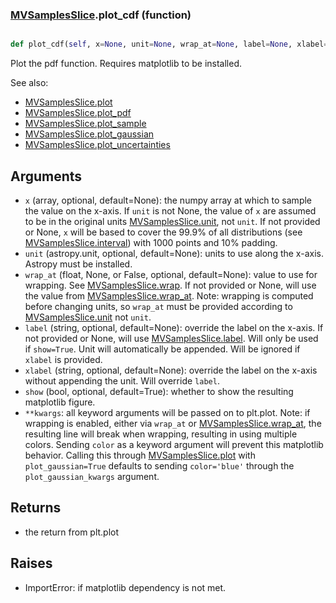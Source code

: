 ### [MVSamplesSlice](MVSamplesSlice.md).plot_cdf (function)


```py

def plot_cdf(self, x=None, unit=None, wrap_at=None, label=None, xlabel=None, show=False, **kwargs)

```



Plot the pdf function.  Requires matplotlib to be installed.

See also:

* [MVSamplesSlice.plot](MVSamplesSlice.plot.md)
* [MVSamplesSlice.plot_pdf](MVSamplesSlice.plot_pdf.md)
* [MVSamplesSlice.plot_sample](MVSamplesSlice.plot_sample.md)
* [MVSamplesSlice.plot_gaussian](MVSamplesSlice.plot_gaussian.md)
* [MVSamplesSlice.plot_uncertainties](MVSamplesSlice.plot_uncertainties.md)

Arguments
-----------
* `x` (array, optional, default=None): the numpy array at which to
    sample the value on the x-axis.  If `unit` is not None, the value
    of `x` are assumed to be in the original units [MVSamplesSlice.unit](MVSamplesSlice.unit.md),
    not `unit`.  If not provided or None, `x` will be based to cover
    the 99.9% of all distributions (see [MVSamplesSlice.interval](MVSamplesSlice.interval.md)) with 1000
    points and 10% padding.
* `unit` (astropy.unit, optional, default=None): units to use along
    the x-axis.  Astropy must be installed.
* `wrap_at` (float, None, or False, optional, default=None): value to
    use for wrapping.  See [MVSamplesSlice.wrap](MVSamplesSlice.wrap.md).  If not provided or None,
    will use the value from [MVSamplesSlice.wrap_at](MVSamplesSlice.wrap_at.md).  Note: wrapping is
    computed before changing units, so `wrap_at` must be provided
    according to [MVSamplesSlice.unit](MVSamplesSlice.unit.md) not `unit`.
* `label` (string, optional, default=None): override the label on the
    x-axis.  If not provided or None, will use [MVSamplesSlice.label](MVSamplesSlice.label.md).  Will
    only be used if `show=True`.  Unit will automatically be appended.
    Will be ignored if `xlabel` is provided.
* `xlabel` (string, optional, default=None): override the label on the
    x-axis without appending the unit.  Will override `label`.
* `show` (bool, optional, default=True): whether to show the resulting
    matplotlib figure.
* `**kwargs`: all keyword arguments will be passed on to plt.plot.  Note:
    if wrapping is enabled, either via `wrap_at` or [MVSamplesSlice.wrap_at](MVSamplesSlice.wrap_at.md),
    the resulting line will break when wrapping, resulting in using multiple
    colors.  Sending `color` as a keyword argument will prevent this
    matplotlib behavior.  Calling this through [MVSamplesSlice.plot](MVSamplesSlice.plot.md) with
    `plot_gaussian=True` defaults to sending `color='blue'` through
    the `plot_gaussian_kwargs` argument.

Returns
--------
* the return from plt.plot

Raises
--------
* ImportError: if matplotlib dependency is not met.

